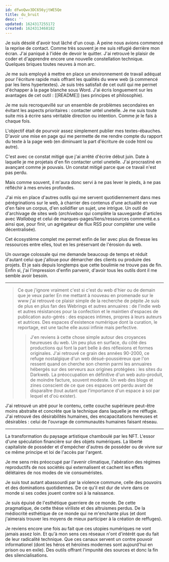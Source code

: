 ```yaml
---
id: dfwoQwv3DC656yjtWE5Qe
title: du_bruit
desc: ''
updated: 1624317255172
created: 1624313468182
---
```



Je suis désolé d'avoir tout lâché d'un coup. À peine nous avions commencé la reprise de contact. Comme très souvent je me suis réfugié derrière mon écran. J'ai paniqué à l'idée de devoir le quitter. J'ai retrouvé le plaisir de coder et d'apprendre encore une nouvelle constellation technique. Quelques briques toutes neuves à mon arc. 

Je me suis employé à mettre en place un environnement de travail adéquat pour l'écriture rapide mais offrant les qualités du www web (à commencé par les liens hypertextes). Je suis très satisfait de cet outil qui me permet d'échapper à la page blanche sous Word. J'ai écris longuement sur les avantages de cet outil : [[README]] (ses principes et philosophie).

Je me suis recroquevillé sur un ensemble de problèmes secondaires en évitant les aspects prioritaires : contacter untel unetelle.  Je me suis toute suite mis à écrire sans véritable direction ou intention. Comme je le fais à chaque fois.

L'objectif était de pourvoir assez simplement publier mes textes-ébauches. D'avoir une mise en page qui me permette de me rendre compte du rapport du texte à la page web (en diminuant la part d'écriture de code html ou autre). 

C'est avec ce constat mitigé que j'ai arrêté d'écrire début juin. Date à laquelle je me projetais d'en fin contacter untel unetelle. J'ai procrastiné en avançant comme je pouvais. Un constat mitigé parce que ce travail n'est pas perdu.

Mais comme souvent, il m'aura donc servi à ne pas lever le pieds, à ne pas réfléchir à mes envies profondes. 

J'ai mis en place d'autres outils qui me servent quotidiennement dans mes pérégrinations sur le web, à charrier des contenus d'une actualité en vue d'en faire un corpus, d'en solidifier un sujet, une intrigue. Un outil de d'archivage de sites web (*archivebox* qui complète la sauvegarde d'articles avec *Wallabag* et celui de marques-pages/liens/ressources commenté.e.s ainsi que, pour finir, un agrégateur de flux RSS pour compléter une veille décentralisée). 

Cet écosystème complet me permet enfin de lier avec plus de finesse les ressources entre elles, tout en les préservant de l'érosion du web.

Un ouvrage colossale qui me demande beaucoup de temps et réduit d'autant celui que j'alloue pour démarcher des clients ou produire des projets. Et je sais depuis longtemps que cette boulimie ne trouve pas de fin. Enfin si, j'ai l'impression d'enfin parvenir, d'avoir tous les outils dont il me semble avoir besoin.

---

> Ce que j'ignore vraiment c'est si c'est du web d'hier ou de demain que je veux parler
> En me mettant à nouveau en promenade sur le www j'ai retrouvé ce plaisir simple de la recherche de pépite
> Je suis de plus en plus fan des Webrings et autres annuaires : de l'indie web et autres résistances pour la confection et le maintien d'espaces de publication auto-gérés : des espaces intimes, propres à leurs auteurs et autrices.
> Des espaces d'existence numérique dont la curation, le reportage, est une tache elle aussi infinie mais perfective.
>> J'en reviens à cette chose simple autour des croyances heureuses du web. Un peu plus en surface, du côté des productions qui font la part belle à des réflexions et formes originales. 
>> J'ai retrouvé ce grain des années 90-2000, ce refuge nostalgique d'un web désué-poussiéreux que l'on ressent quand on cherche son chemin parmi les annuaires hébergés sur des serveurs aux origines protégées : les sites du Darkweb.
> La préoccupation en définitive d'un web auto-produit, de moindre facture, souvent modeste. Un web des blogs et zines conscient de ce que ces espaces ont perdu avant de disparaître (tout autant que l'importance d'un espace à soi par lequel et d'où exister).

J'ai retrouvé un atré pour le contenu, cette couche supérieure peut-être moins abstraite et concrète que la technique dans laquelle je me réffugie. J'ai retrouvé des désirabilités humaines, des encapacitations hereuses et désirables : celui de l'ouvrage de communautés humaines faisant réseau.

---

La transformation du paysage artistique chamboulé par les NFT.
L'essor d'une spéculation financière sur des objets numériques. La liberté capitaliste de posséder et d'empécher d'autres de posséder ou de vivre sur ce même principe et loi de l'accès par l'argent.

Je me sens rrès préoccupé par l'avenir climatique, l'abération des régimes reproductifs de nos sociétés qui externalisent et cachent les effets délétaires de nos modes de vie consuméristes.

Je suis tout autant abassourdi par la violence commune, celle des pouvoirs et des dominations quotidiennes. De ce qu'il est dur de vivre dans ce monde si ses codes jouent contre soi à la naissance. 

Je suis épuisé de l'esthétique guerriere de ce monde. De cette pragmatique, de cette thèse viriliste et des altruismes perdus. De la médiocrité esthétique de ce monde qui ne m'enchante plus (et dont j'aimerais trouver les moyens de mieux participer à la création de reffuges). 

Je reviens encore une fois au fait que ces utopies numériques ne vont jamais assez loin. Et qu'à mon sens ces réseaux n'ont d'intérêt que du fait de leur radicalité technique. Que ces canaux servent un contre pouvoir informationel (dont les héros et héroïnes modernes sont aujourd'hui en prison ou en exile). Des outils offrant l'impunité des sources et donc la fin des silencialisations. 

